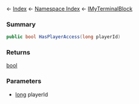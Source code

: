 ← [Index](Api-Index) ← [Namespace Index](Namespace-Index) ← [IMyTerminalBlock](Sandbox.ModAPI.Ingame.IMyTerminalBlock)

### Summary

```csharp
public bool HasPlayerAccess(long playerId)
```

### Returns

[bool](https://docs.microsoft.com/en-us/dotnet/api/System.Boolean?view=netframework-4.6)

### Parameters

* [long](https://docs.microsoft.com/en-us/dotnet/api/System.Int64?view=netframework-4.6) playerId
